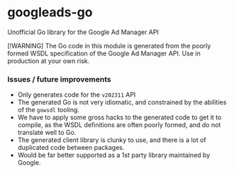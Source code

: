 # googleads-go

Unofficial Go library for the Google Ad Manager API

[!WARNING]
The Go code in this module is generated from the poorly formed WSDL specification of the Google Ad Manager API. Use in production at your own risk.

### Issues / future improvements

- Only generates code for the `v202311` API
- The generated Go is not very idiomatic, and constrained by the abilities of the `gowsdl` tooling.
- We have to apply some gross hacks to the generated code to get it to compile, as the WSDL definitions are often poorly formed, and do not translate well to Go.
- The generated client library is clunky to use, and there is a lot of duplicated code between packages.
- Would be far better supported as a 1st party library maintained by Google.
 